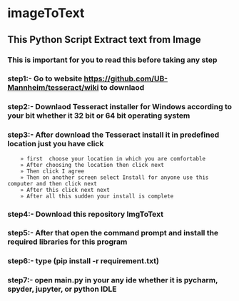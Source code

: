 # imageToText
## This Python Script Extract text from Image
### This is important for you to read this before taking any step

### step1:- Go to website https://github.com/UB-Mannheim/tesseract/wiki to downlaod
### step2:- Downlaod Tesseract installer for Windows according to your bit whether it 32 bit or 64 bit operating system
### step3:- After download the Tesseract install it in predefined location just you have click
        » first  choose your location in which you are comfortable
        » After choosing the location then click next
        » Then click I agree
        » Then on another screen select Install for anyone use this computer and then click next
        » After this click next next 
        » After all this sudden your install is complete
### step4:- Download this repository ImgToText
### step5:- After that open the command prompt and install the required libraries for this program
### step6:- type (pip install -r requirement.txt)
### step7:- open main.py in your any ide whether it is pycharm, spyder, jupyter, or python IDLE
